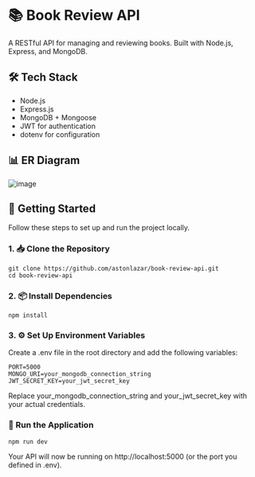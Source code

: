 # 📚 Book Review API

A RESTful API for managing and reviewing books. Built with Node.js, Express, and MongoDB.

## 🛠️ Tech Stack
- Node.js
- Express.js
- MongoDB + Mongoose
- JWT for authentication
- dotenv for configuration

## 📊 ER Diagram
![image](https://github.com/user-attachments/assets/07ac63ac-20da-4d53-95ee-c4934847178c)


## 🚀 Getting Started

Follow these steps to set up and run the project locally.

### 1. 📥 Clone the Repository
```
git clone https://github.com/astonlazar/book-review-api.git
cd book-review-api
```

### 2. 📦 Install Dependencies
```
npm install
```

### 3. ⚙️ Set Up Environment Variables
Create a .env file in the root directory and add the following variables:
```
PORT=5000
MONGO_URI=your_mongodb_connection_string
JWT_SECRET_KEY=your_jwt_secret_key
```
Replace your_mongodb_connection_string and your_jwt_secret_key with your actual credentials.

### 🏃 Run the Application
```
npm run dev
```
Your API will now be running on http://localhost:5000 (or the port you defined in .env).
